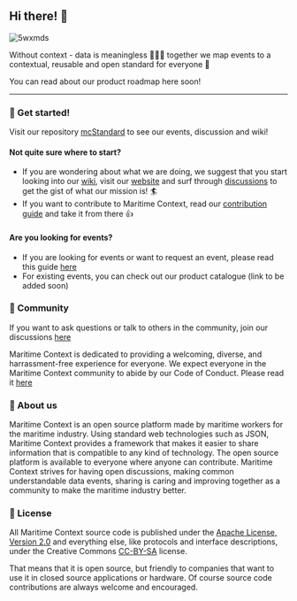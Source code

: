 ## Hi there! 👋

![5wxmds](https://user-images.githubusercontent.com/93884264/145002929-cdf3ec6b-ac8b-4c16-be0d-570a3e8545bc.jpg)

Without context - data is meaningless 🤷🏻‍♀️ together we map events to a contextual, reusable and open standard for everyone 🙌

You can read about our product roadmap here soon!

---
### 🏁 Get started!

Visit our repository [mcStandard](https://github.com/Maritime-context/mcStandard) to see our events, discussion and wiki!

#### Not quite sure where to start?

- If you are wondering about what we are doing, we suggest that you start looking into our [wiki](https://github.com/Maritime-context/mcStandard/wiki), visit our [website](https://www.maritimecontext.org/) and surf through [discussions](https://github.com/Maritime-context/mcStandard/discussions) to get the gist of what our mission is! 🏄
- If you want to contribute to Maritime Context, read our [contribution guide](https://github.com/Maritime-context/mcStandard/blob/main/CONTRIBUTING.md) and take it from there 👍

#### Are you looking for events?
- If you are looking for events or want to request an event, please read this guide [here](https://github.com/Maritime-context/mcStandard/blob/main/EventGuide.md)
- For existing events, you can check out our product catalogue (link to be added soon)

### 🌱 Community

If you want to ask questions or talk to others in the community, join our discussions [here](https://github.com/Maritime-context/mcStandard/discussions)

Maritime Context is dedicated to providing a welcoming, diverse, and harrassment-free experience for everyone. We expect everyone in the Maritime Context community to abide by our Code of Conduct. Please read it [here](https://github.com/Maritime-context/mcStandard/wiki/Code-of-Conduct)


### 🧜 About us

Maritime Context is an open source platform made by maritime workers for the maritime industry. Using standard web technologies such as JSON, Maritime Context provides a framework that makes it easier to share information that is compatible to any kind of technology. The open source platform is available to everyone where anyone can contribute. Maritime Context strives for having open discussions, making common understandable data events, sharing is caring and improving together as a community to make the maritime industry better.

### 📄 License
All Maritime Context source code is published under the [Apache License, Version 2.0](https://www.apache.org/licenses/LICENSE-2.0) and everything else, like protocols and interface descriptions, under the Creative Commons [CC-BY-SA](https://creativecommons.org/licenses/by-sa/4.0/) license.

That means that it is open source, but friendly to companies that want to use it in closed source applications or hardware. Of course source code contributions are always welcome and encouraged.

<!--

**Here are some ideas to get you started:**

🙋‍♀️ A short introduction - what is your organization all about?
🌈 Contribution guidelines - how can the community get involved?
👩‍💻 Useful resources - where can the community find your docs? Is there anything else the community should know?
🍿 Fun facts - what does your team eat for breakfast?
🧙 Remember, you can do mighty things with the power of [Markdown](https://docs.github.com/github/writing-on-github/getting-started-with-writing-and-formatting-on-github/basic-writing-and-formatting-syntax)
-->
